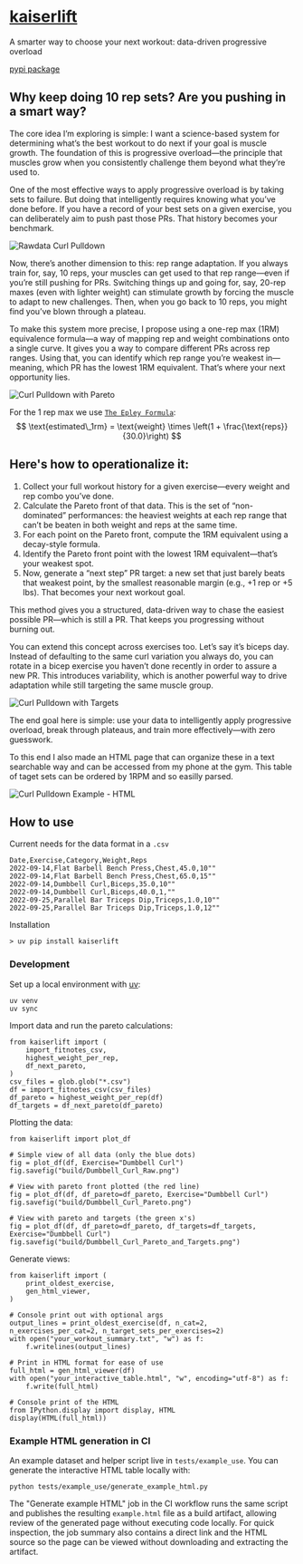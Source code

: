# [kaiserlift](https://www.douglastkaiser.com/projects/#workoutPlanner)
A smarter way to choose your next workout: data-driven progressive overload

[pypi package](https://pypi.org/project/kaiserlift/)

## Why keep doing 10 rep sets? Are you pushing in a smart way?

The core idea I’m exploring is simple: I want a science-based system for determining what’s the best workout to do next if your goal is muscle growth. The foundation of this is progressive overload—the principle that muscles grow when you consistently challenge them beyond what they’re used to.

One of the most effective ways to apply progressive overload is by taking sets to failure. But doing that intelligently requires knowing what you’ve done before. If you have a record of your best sets on a given exercise, you can deliberately aim to push past those PRs. That history becomes your benchmark.

![Rawdata Curl Pulldown](images/RawDataCurlPulldownBicep.png "Rawdata Curl Pulldown")

Now, there’s another dimension to this: rep range adaptation. If you always train for, say, 10 reps, your muscles can get used to that rep range—even if you’re still pushing for PRs. Switching things up and going for, say, 20-rep maxes (even with lighter weight) can stimulate growth by forcing the muscle to adapt to new challenges. Then, when you go back to 10 reps, you might find you’ve blown through a plateau.

To make this system more precise, I propose using a one-rep max (1RM) equivalence formula—a way of mapping rep and weight combinations onto a single curve. It gives you a way to compare different PRs across rep ranges. Using that, you can identify which rep range you’re weakest in—meaning, which PR has the lowest 1RM equivalent. That’s where your next opportunity lies.

![Curl Pulldown with Pareto](images/CurlPulldownwithPareto.png "Curl Pulldown with Pareto")

For the 1 rep max we use [`The Epley Formula`](https://en.wikipedia.org/wiki/One-repetition_maximum#cite_ref-7):
$$
\text{estimated\_1rm} = \text{weight} \times \left(1 + \frac{\text{reps}}{30.0}\right)
$$

## Here's how to operationalize it:

1. Collect your full workout history for a given exercise—every weight and rep combo you’ve done.
2. Calculate the Pareto front of that data. This is the set of “non-dominated” performances: the heaviest weights at each rep range that can’t be beaten in both weight and reps at the same time.
3. For each point on the Pareto front, compute the 1RM equivalent using a decay-style formula.
4. Identify the Pareto front point with the lowest 1RM equivalent—that’s your weakest spot.
5. Now, generate a “next step” PR target: a new set that just barely beats that weakest point, by the smallest reasonable margin (e.g., +1 rep or +5 lbs). That becomes your next workout goal.

This method gives you a structured, data-driven way to chase the easiest possible PR—which is still a PR. That keeps you progressing without burning out.

You can extend this concept across exercises too. Let’s say it’s biceps day. Instead of defaulting to the same curl variation you always do, you can rotate in a bicep exercise you haven’t done recently in order to assure a new PR. This introduces variability, which is another powerful way to drive adaptation while still targeting the same muscle group.

![Curl Pulldown with Targets](images/CurlPulldownwithTargets.png "Curl Pulldown with Targets")

The end goal here is simple: use your data to intelligently apply progressive overload, break through plateaus, and train more effectively—with zero guesswork.

To this end I also made an HTML page that can organize these in a text searchable way and can be accessed from my phone at the gym. This table of taget sets can be ordered by 1RPM and so easilly parsed.

![Curl Pulldown Example - HTML](images/curlpulldown_html.png "Curl Pulldown Example - HTML")

## How to use

Current needs for the data format in a `.csv`
```
Date,Exercise,Category,Weight,Reps
2022-09-14,Flat Barbell Bench Press,Chest,45.0,10""
2022-09-14,Flat Barbell Bench Press,Chest,65.0,15""
2022-09-14,Dumbbell Curl,Biceps,35.0,10""
2022-09-14,Dumbbell Curl,Biceps,40.0,1,""
2022-09-25,Parallel Bar Triceps Dip,Triceps,1.0,10""
2022-09-25,Parallel Bar Triceps Dip,Triceps,1.0,12""
```

Installation
```
> uv pip install kaiserlift
```

### Development

Set up a local environment with [uv](https://docs.astral.sh/uv/):

```
uv venv
uv sync
```

Import data and run the pareto calculations:
```
from kaiserlift import (
    import_fitnotes_csv,
    highest_weight_per_rep,
    df_next_pareto,
)
csv_files = glob.glob("*.csv")
df = import_fitnotes_csv(csv_files)
df_pareto = highest_weight_per_rep(df)
df_targets = df_next_pareto(df_pareto)
```

Plotting the data:
```
from kaiserlift import plot_df

# Simple view of all data (only the blue dots)
fig = plot_df(df, Exercise="Dumbbell Curl")
fig.savefig("build/Dumbbell_Curl_Raw.png")

# View with pareto front plotted (the red line)
fig = plot_df(df, df_pareto=df_pareto, Exercise="Dumbbell Curl")
fig.savefig("build/Dumbbell_Curl_Pareto.png")

# View with pareto and targets (the green x's)
fig = plot_df(df, df_pareto=df_pareto, df_targets=df_targets, Exercise="Dumbbell Curl")
fig.savefig("build/Dumbbell_Curl_Pareto_and_Targets.png")
```

Generate views:
```
from kaiserlift import (
    print_oldest_exercise,
    gen_html_viewer,
)

# Console print out with optional args
output_lines = print_oldest_exercise(df, n_cat=2, n_exercises_per_cat=2, n_target_sets_per_exercises=2)
with open("your_workout_summary.txt", "w") as f:
    f.writelines(output_lines)

# Print in HTML format for ease of use
full_html = gen_html_viewer(df)
with open("your_interactive_table.html", "w", encoding="utf-8") as f:
    f.write(full_html)

# Console print of the HTML
from IPython.display import display, HTML
display(HTML(full_html))
```

### Example HTML generation in CI

An example dataset and helper script live in `tests/example_use`. You can
generate the interactive HTML table locally with:

```
python tests/example_use/generate_example_html.py
```

The "Generate example HTML" job in the CI workflow runs the same script and
publishes the resulting `example.html` file as a build artifact, allowing review
of the generated page without executing code locally. For quick inspection,
the job summary also contains a direct link and the HTML source so the page can
be viewed without downloading and extracting the artifact.
